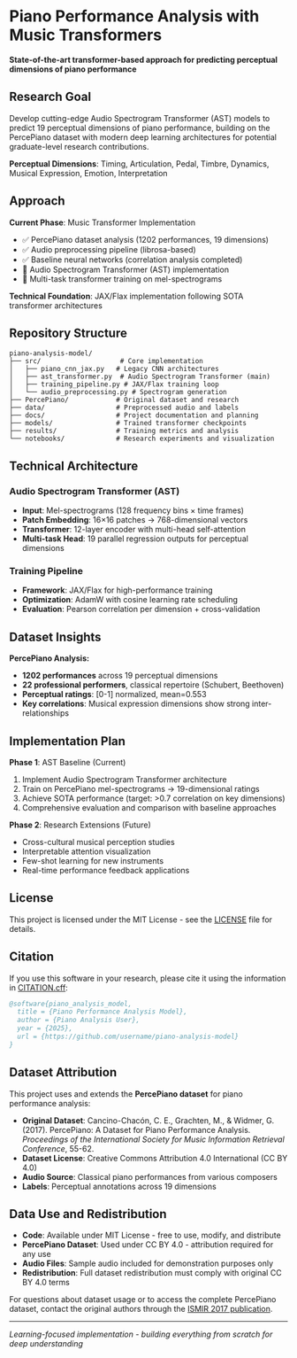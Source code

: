 # Piano Performance Analysis with Music Transformers

**State-of-the-art transformer-based approach for predicting perceptual dimensions of piano performance**

## Research Goal

Develop cutting-edge Audio Spectrogram Transformer (AST) models to predict 19 perceptual dimensions of piano performance, building on the PercePiano dataset with modern deep learning architectures for potential graduate-level research contributions.

**Perceptual Dimensions**: Timing, Articulation, Pedal, Timbre, Dynamics, Musical Expression, Emotion, Interpretation

## Approach

**Current Phase**: Music Transformer Implementation

- ✅ PercePiano dataset analysis (1202 performances, 19 dimensions)
- ✅ Audio preprocessing pipeline (librosa-based)
- ✅ Baseline neural networks (correlation analysis completed)
- 🚧 Audio Spectrogram Transformer (AST) implementation
- 🎯 Multi-task transformer training on mel-spectrograms

**Technical Foundation**: JAX/Flax implementation following SOTA transformer architectures

## Repository Structure

```
piano-analysis-model/
├── src/                    # Core implementation
│   ├── piano_cnn_jax.py   # Legacy CNN architectures
│   ├── ast_transformer.py  # Audio Spectrogram Transformer (main)
│   ├── training_pipeline.py # JAX/Flax training loop
│   └── audio_preprocessing.py # Spectrogram generation
├── PercePiano/            # Original dataset and research
├── data/                  # Preprocessed audio and labels
├── docs/                  # Project documentation and planning
├── models/                # Trained transformer checkpoints
├── results/               # Training metrics and analysis
└── notebooks/             # Research experiments and visualization
```

## Technical Architecture

### Audio Spectrogram Transformer (AST)

- **Input**: Mel-spectrograms (128 frequency bins × time frames)
- **Patch Embedding**: 16×16 patches → 768-dimensional vectors
- **Transformer**: 12-layer encoder with multi-head self-attention
- **Multi-task Head**: 19 parallel regression outputs for perceptual dimensions

### Training Pipeline

- **Framework**: JAX/Flax for high-performance training
- **Optimization**: AdamW with cosine learning rate scheduling
- **Evaluation**: Pearson correlation per dimension + cross-validation

## Dataset Insights

**PercePiano Analysis:**

- **1202 performances** across 19 perceptual dimensions
- **22 professional performers**, classical repertoire (Schubert, Beethoven)
- **Perceptual ratings**: [0-1] normalized, mean=0.553
- **Key correlations**: Musical expression dimensions show strong inter-relationships

## Implementation Plan

**Phase 1**: AST Baseline (Current)

1. Implement Audio Spectrogram Transformer architecture
2. Train on PercePiano mel-spectrograms → 19-dimensional ratings  
3. Achieve SOTA performance (target: >0.7 correlation on key dimensions)
4. Comprehensive evaluation and comparison with baseline approaches

**Phase 2**: Research Extensions (Future)

- Cross-cultural musical perception studies
- Interpretable attention visualization
- Few-shot learning for new instruments
- Real-time performance feedback applications

## License

This project is licensed under the MIT License - see the [LICENSE](LICENSE) file for details.

## Citation

If you use this software in your research, please cite it using the information in [CITATION.cff](CITATION.cff):

```bibtex
@software{piano_analysis_model,
  title = {Piano Performance Analysis Model},
  author = {Piano Analysis User},
  year = {2025},
  url = {https://github.com/username/piano-analysis-model}
}
```

## Dataset Attribution

This project uses and extends the **PercePiano dataset** for piano performance analysis:

- **Original Dataset**: Cancino-Chacón, C. E., Grachten, M., & Widmer, G. (2017). PercePiano: A Dataset for Piano Performance Analysis. *Proceedings of the International Society for Music Information Retrieval Conference*, 55-62.
- **Dataset License**: Creative Commons Attribution 4.0 International (CC BY 4.0)
- **Audio Source**: Classical piano performances from various composers
- **Labels**: Perceptual annotations across 19 dimensions

## Data Use and Redistribution

- **Code**: Available under MIT License - free to use, modify, and distribute
- **PercePiano Dataset**: Used under CC BY 4.0 - attribution required for any use
- **Audio Files**: Sample audio included for demonstration purposes only
- **Redistribution**: Full dataset redistribution must comply with original CC BY 4.0 terms

For questions about dataset usage or to access the complete PercePiano dataset, contact the original authors through the [ISMIR 2017 publication](https://doi.org/10.5334/tismir.17).

---
*Learning-focused implementation - building everything from scratch for deep understanding*
